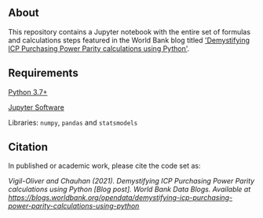 ## About

This repository contains a Jupyter notebook with the entire set of formulas and calculations steps featured in the World Bank blog titled ['Demystifying ICP Purchasing Power Parity calculations using Python'](https://blogs.worldbank.org/opendata/demystifying-icp-purchasing-power-parity-calculations-using-python). 

## Requirements

[Python 3.7+](https://www.python.org/)

[Jupyter Software](https://jupyter.org/install)

Libraries: ``numpy``, ``pandas`` and ``statsmodels`` 

## Citation

In published or academic work, please cite the code set as:

*Vigil-Oliver and Chauhan (2021). Demystifying ICP Purchasing Power Parity calculations using Python
 [Blog post]. World Bank Data Blogs. Available at https://blogs.worldbank.org/opendata/demystifying-icp-purchasing-power-parity-calculations-using-python*
